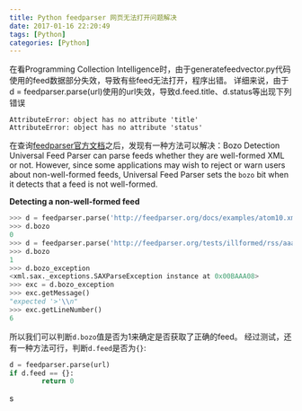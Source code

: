 ```yaml
---
title: Python feedparser 网页无法打开问题解决
date: 2017-01-16 22:20:49
tags: [Python]
categories: [Python]
---
```


在看Programming Collection Intelligence时，由于generatefeedvector.py代码使用的feed数据部分失效，导致有些feed无法打开，程序出错。
详细来说，由于d = feedparser.parse(url)使用的url失效，导致d.feed.title、d.status等出现下列错误
```
AttributeError: object has no attribute 'title'
AttributeError: object has no attribute 'status'
```

在查询[feedparser官方文档](https://pythonhosted.org/feedparser/)之后，发现有一种方法可以解决：Bozo Detection
Universal Feed Parser can parse feeds whether they are well-formed XML or not. However, since some applications may wish to reject or warn users about non-well-formed feeds, Universal Feed Parser sets the `bozo` bit when it detects that a feed is not well-formed.

**Detecting a non-well-formed feed**
```Python
>>> d = feedparser.parse('http://feedparser.org/docs/examples/atom10.xml')
>>> d.bozo
0
>>> d = feedparser.parse('http://feedparser.org/tests/illformed/rss/aaa_illformed.xml')
>>> d.bozo
1
>>> d.bozo_exception
<xml.sax._exceptions.SAXParseException instance at 0x00BAAA08>
>>> exc = d.bozo_exception
>>> exc.getMessage()
"expected '>'\\n"
>>> exc.getLineNumber()
6
```

所以我们可以判断`d.bozo`值是否为1来确定是否获取了正确的feed。
经过测试，还有一种方法可行，判断`d.feed`是否为`{}`:
  ```Python
  d = feedparser.parse(url)
  if d.feed == {}:
          return 0
  ```





s
